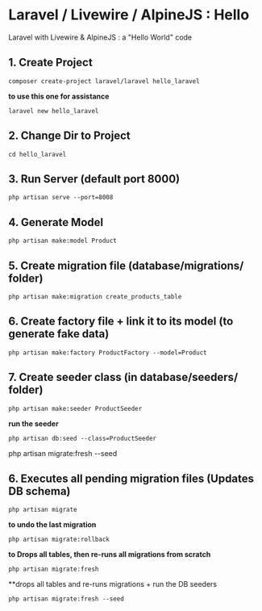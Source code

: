 # Laravel / Livewire / AlpineJS : Hello
Laravel with Livewire &amp; AlpineJS : a "Hello World" code

## 1. Create Project
`composer create-project laravel/laravel hello_laravel`

**to use this one for assistance**

`laravel new hello_laravel`

## 2. Change Dir to Project
`cd hello_laravel`

## 3. Run Server (default port 8000)
`php artisan serve --port=8008`

## 4. Generate Model
`php artisan make:model Product`

## 5. Create migration file (database/migrations/ folder)
`php artisan make:migration create_products_table`

## 6. Create factory file + link it to its model (to generate fake data)

`php artisan make:factory ProductFactory --model=Product`

## 7. Create seeder class (in database/seeders/ folder)

`php artisan make:seeder ProductSeeder`

**run the seeder**

`php artisan db:seed --class=ProductSeeder`



php artisan migrate:fresh --seed



## 6. Executes all pending migration files (Updates DB schema)
`php artisan migrate`

**to undo the last migration**

`php artisan migrate:rollback`

**to Drops all tables, then re-runs all migrations from scratch**

`php artisan migrate:fresh`

**drops all tables and re-runs migrations + run the DB seeders

`php artisan migrate:fresh --seed`



